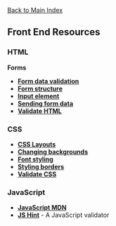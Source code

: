 [Back to Main Index](../README.md)

## Front End Resources

### HTML

**Forms**
* **[Form data validation](https://developer.mozilla.org/en-US/docs/Learn/HTML/Forms/Form_validation)**
* **[Form structure](https://developer.mozilla.org/en-US/docs/Learn/HTML/Forms/How_to_structure_an_HTML_form)**
* **[Input element](https://developer.mozilla.org/en-US/docs/Web/HTML/Element/input)**
* **[Sending form data](https://developer.mozilla.org/en-US/docs/Learn/HTML/Forms/Sending_and_retrieving_form_data)**
* **[Validate HTML](https://validator.w3.org/)**

### CSS
* **[CSS Layouts](https://developer.mozilla.org/en-US/docs/Learn/CSS/CSS_layout/Introduction)**
* **[Changing backgrounds](https://developer.mozilla.org/en-US/docs/Learn/CSS/Styling_boxes/Backgrounds)**
* **[Font styling](https://developer.mozilla.org/en-US/docs/Learn/CSS/Styling_text/Fundamentals)**
* **[Styling borders](https://developer.mozilla.org/en-US/docs/Learn/CSS/Styling_boxes/Borders)**
* **[Validate CSS](https://jigsaw.w3.org/css-validator/)**

### JavaScript
* **[JavaScript MDN](https://developer.mozilla.org/en-US/docs/Web/JavaScript)**
* **[JS Hint](http://jshint.com/)** - A JavaScript validator